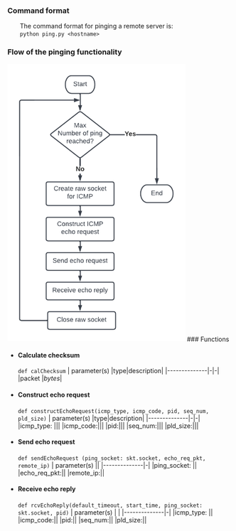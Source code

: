 ### Command format

&emsp;&emsp;The command format for pinging a remote server is:\
&emsp;&emsp;`python ping.py <hostname>`

### Flow of the pinging functionality

<img src="https://github.com/claudiatang/network_programming_python/blob/main/ping/img/ping_flow_chart.png"  width="400" height="auto">
### Functions

- #### Calculate checksum

  `def calChecksum`
  | parameter(s) |type|description|
  |--------------|-|-|
  |packet |_bytes_|

- #### Construct echo request

  `def constructEchoRequest(icmp_type, icmp_code, pid, seq_num, pld_size)`
  | parameter(s) |type|description|
  |--------------|-|-|
  |icmp_type: |||
  |icmp_code:|||
  |pid:|||
  |seq_num:|||
  |pld_size:|||

- #### Send echo request

  `def sendEchoRequest (ping_socket: skt.socket, echo_req_pkt, remote_ip)`
  | parameter(s) ||
  |--------------|-|
  |ping_socket: ||
  |echo_req_pkt:||
  |remote_ip:||

- #### Receive echo reply
  `def rcvEchoReply(default_timeout, start_time, ping_socket: skt.socket, pid)`
  | parameter(s) | |
  |--------------|-|
  |icmp_type: ||
  |icmp_code:||
  |pid:||
  |seq_num:||
  |pld_size:||
